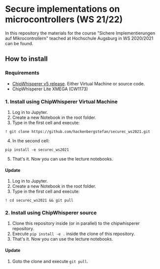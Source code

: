 # Secure implementations on microcontrollers (WS 21/22)

In this repository the materials for the course "Sichere Implementierungen auf Mikrocontrollern" teached at Hochschule Augsburg in WS 2020/2021 can be found.


## How to install

### Requirements

* [ChipWhisperer v5 release](https://github.com/newaetech/chipwhisperer/releases). Either Virtual Machine or source code.
* ChipWhisperer Lite XMEGA (CW1173)

### 1. Install using ChipWhisperer Virtual Machine

1. Log in to Jupyter.
2. Create a new Notebook in the root folder.
3. Type in the first cell and execute:

```jupyter
! git clone https://github.com/hackenbergstefan/securec_ws2021.git
```
4. In the second cell:

```jupyter
pip install -e securec_ws2021
```

5. That's it. Now you can use the lecture notebooks.

#### Update

1. Log in to Jupyter.
2. Create a new Notebook in the root folder.
3. Type in the first cell and execute:

```jupyter
! cd securec_ws2021 && git pull
```


### 2. Install using ChipWhisperer source

1. Clone this repository inside (or in parallel) to the chipwhisperer repository.
2. Execute `pip install -e .` inside the clone of this repository.
5. That's it. Now you can use the lecture notebooks.

#### Update

1. Goto the clone and execute `git pull`.
